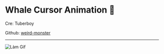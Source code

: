 # Whale Cursor Animation 🐳

Cre: Tuberboy 

Github: [weird-monster](https://github.com/tuberboy/weird-monster)

---

![Làm Gif](https://github.com/user-attachments/assets/18c4a3c6-2219-4232-88e9-86f2a713b4a8)
